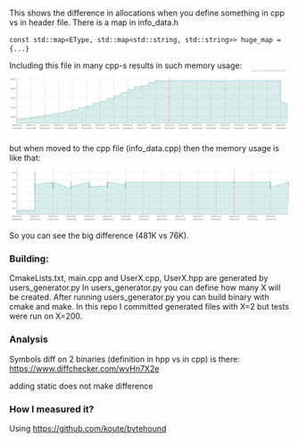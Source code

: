 This shows the difference in allocations when you define something in cpp vs in header file.
There is a map in info_data.h
```
const std::map<EType, std::map<std::string, std::string>> huge_map = {...}
```

Including this file in many cpp-s results in such memory usage:
![in_header.png](in_header.png)

but when moved to the cpp file (info_data.cpp) then the memory usage is like that:
![in_cpp.png](in_cpp.png)

So you can see the big difference (481K vs 76K).


### Building:
CmakeLists.txt, main.cpp and UserX.cpp, UserX.hpp are generated by users_generator.py
In users_generator.py you can define how many X will be created.
After running users_generator.py you can build binary with cmake and make.
In this repo I committed generated files with X=2 but tests were run on X=200.

### Analysis
Symbols diff on 2 binaries (definition in hpp vs in cpp) is there:
https://www.diffchecker.com/wyHn7X2e

adding static does not make difference

### How I measured it?
Using https://github.com/koute/bytehound
